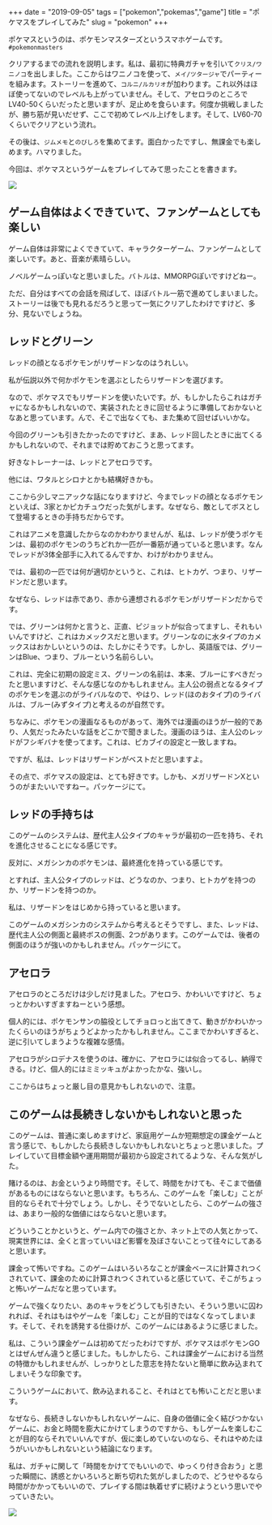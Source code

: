 +++
date = "2019-09-05"
tags = ["pokemon","pokemas","game"]
title = "ポケマスをプレイしてみた"
slug = "pokemon"
+++

ポケマスというのは、ポケモンマスターズというスマホゲームです。`#pokemonmasters`

クリアするまでの流れを説明します。私は、最初に特典ガチャを引いて`クリス/ワニノコ`を出しました。ここからはワニノコを使って、`メイ/ツタージャ`でパーティーを組みます。ストーリーを進めて、`コルニ/ルカリオ`が加わります。これ以外はほぼ使ってないのでレベルも上がっていません。そして、アセロラのところでLV40-50くらいだったと思いますが、足止めを食らいます。何度か挑戦しましたが、勝ち筋が見いだせず、ここで初めてレベル上げをします。そして、LV60-70くらいでクリアという流れ。

その後は、`ジムメモ`と`のびしろ`を集めてます。面白かったですし、無課金でも楽しめます。ハマりました。

今回は、ポケマスというゲームをプレイしてみて思ったことを書きます。

![](https://raw.githubusercontent.com/syui/img/master/old/pokemonmasters_01.png)

## ゲーム自体はよくできていて、ファンゲームとしても楽しい

ゲーム自体は非常によくできていて、キャラクターゲーム、ファンゲームとして楽しいです。あと、音楽が素晴らしい。

ノベルゲームっぽいなと思いました。バトルは、MMORPGぽいですけどねー。

ただ、自分はすべての会話を飛ばして、ほぼバトル一筋で進めてしまいました。ストーリーは後でも見れるだろうと思って一気にクリアしたわけですけど、多分、見ないでしょうね。

## レッドとグリーン

レッドの顔となるポケモンがリザードンなのはうれしい。

私が伝説以外で何かポケモンを選ぶとしたらリザードンを選びます。

なので、ポケマスでもリザードンを使いたいです。が、もしかしたらこれはガチャになるかもしれないので、実装されたときに回せるように準備しておかないとなあと思っています。んで、そこで出なくても、また集めて回せばいいかな。

今回のグリーンも引きたかったのですけど、まあ、レッド回したときに出てくるかもしれないので、それまでは貯めておこうと思ってます。

好きなトレーナーは、レッドとアセロラです。

他には、ワタルとシロナとかも結構好きかも。

ここから少しマニアックな話になりますけど、今までレッドの顔となるポケモンといえば、3家とかピカチュウだった気がします。なぜなら、敵としてボスとして登場するときの手持ちだからです。

これはアニメを意識したからなのかわかりませんが、私は、レッドが使うポケモンは、最初のポケモンのうちどれか一匹が一番筋が通っていると思います。なんでレッドが3体全部手に入れてるんですか、わけがわかりません。

では、最初の一匹では何が適切かというと、これは、ヒトカゲ、つまり、リザードンだと思います。

なぜなら、レッドは赤であり、赤から連想されるポケモンがリザードンだからです。

では、グリーンは何かと言うと、正直、ピジョットが似合ってますし、それもいいんですけど、これはカメックスだと思います。グリーンなのに水タイプのカメックスはおかしいというのは、たしかにそうです。しかし、英語版では、グリーンはBlue、つまり、ブルーという名前らしい。

これは、完全に初期の設定ミス、グリーンの名前は、本来、ブルーにすべきだったと思いますけど、そんな感じなのかもしれません。主人公の弱点となるタイプのポケモンを選ぶのがライバルなので、やはり、レッド(ほのおタイプ)のライバルは、ブルー(みずタイプ)と考えるのが自然です。

ちなみに、ポケモンの漫画なるものがあって、海外では漫画のほうが一般的であり、人気だったみたいな話をどこかで聞きました。漫画のほうは、主人公のレッドがフシギバナを使ってます。これは、ピカブイの設定と一致しますね。

ですが、私は、レッドはリザードンがベストだと思いますよ。

その点で、ポケマスの設定は、とても好きです。しかも、メガリザードンXというのがまたいいですねー。パッケージにて。

## レッドの手持ちは

このゲームのシステムは、歴代主人公タイプのキャラが最初の一匹を持ち、それを進化させることになる感じです。

反対に、メガシンカのポケモンは、最終進化を持っている感じです。

とすれば、主人公タイプのレッドは、どうなのか、つまり、ヒトカゲを持つのか、リザードンを持つのか。

私は、リザードンをはじめから持っていると思います。

このゲームのメガシンカのシステムから考えるとそうですし、また、レッドは、歴代主人公の側面と最終ボスの側面、2つがあります。このゲームでは、後者の側面のほうが強いのかもしれません。パッケージにて。

## アセロラ

アセロラのところだけは少しだけ見ました。アセロラ、かわいいですけど、ちょっとかわいすぎますねーという感想。

個人的には、ポケモンサンの脇役としてチョロっと出てきて、動きがかわいかったくらいのほうがちょうどよかったかもしれません。ここまでかわいすぎると、逆に引いてしまうような複雑な感情。

アセロラがシロデナスを使うのは、確かに、アセロラには似合ってるし、納得できる。けど、個人的にはミミッキュがよかったかな、強いし。

ここからはちょっと厳し目の意見かもしれないので、注意。

## このゲームは長続きしないかもしれないと思った

このゲームは、普通に楽しめますけど、家庭用ゲームか短期想定の課金ゲームと言う感じで、もしかしたら長続きしないかもしれないとちょっと思いました。プレイしていて目標金額や運用期間が最初から設定されてるような、そんな気がした。

賭けるのは、お金というより時間です。そして、時間をかけても、そこまで価値があるものにはならないと思います。もちろん、このゲームを「楽しむ」ことが目的ならそれで十分でしょう。しかし、そうでないとしたら、このゲームの強さは、あまり一般的な価値にはならないと思います。

どういうことかというと、ゲーム内での強さとか、ネット上での人気とかって、現実世界には、全くと言っていいほど影響を及ぼさないことって往々にしてあると思います。

課金って怖いですね。このゲームはいろいろなことが課金ベースに計算されつくされていて、課金のために計算されつくされていると感じていて、そこがちょっと怖いゲームだなと思っています。

ゲームで強くなりたい、あのキャラをどうしても引きたい、そういう思いに囚われれば、それはもはやゲームを「楽しむ」ことが目的ではなくなってしまいます。そして、それを誘発する仕掛けが、このゲームにはあるように感じました。

私は、こういう課金ゲームは初めてだったわけですが、ポケマスはポケモンGOとはぜんぜん違うと感じました。もしかしたら、これは課金ゲームにおける当然の特徴かもしれませんが、しっかりとした意志を持たないと簡単に飲み込まれてしまいそうな印象です。

こういうゲームにおいて、飲み込まれること、それはとても怖いことだと思います。

なぜなら、長続きしないかもしれないゲームに、自身の価値に全く結びつかないゲームに、お金と時間を膨大にかけてしまうのですから、もしゲームを楽しむことが目的ならそれでいいんですが、仮に楽しめていないのなら、それはやめたほうがいいかもしれないという結論になります。

私は、ガチャに関して「時間をかけてでもいいので、ゆっくり付き合おう」と思った瞬間に、誘惑とかいろいろと断ち切れた気がしましたので、どうせやるなら時間がかかってもいいので、プレイする間は執着せずに続けようという思いでやっていきたい。

![](https://raw.githubusercontent.com/syui/img/master/old/pokemonmasters_02.png)
